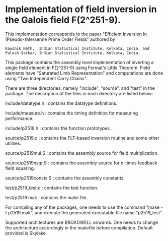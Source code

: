 # Implementation of field inversion in the Galois field F(2^251-9).

This implementation corresponds to the paper "Efficient Inversion In (Pseudo-)Mersenne Prime Order Fields" 
authored by

    Kaushik Nath,  Indian Statistical Institute, Kolkata, India, and   
    Palash Sarkar, Indian Statistical Institute, Kolkata, India.

This package contains the assembly level implementation of inverting a single field element in F(2^251-9) 
using Fermat's Little Theorem. Field elements have "Saturated Limb Representation" and computations are 
done using "Two Independent Carry Chains".

There are three directories, namely "include", "source", and "test" in the package. The description of the 
files in each directory are listed below:

include/datatype.h  	:  contains the datatype definitions.

include/measure.h   	:  contains the timing definition for measuring performance.

include/p2519.h    	:  contains the function prototypes.

source/p2519.c		:  contains the FLT-based inversion routine and some other utilities.

source/p2519mul.S	:  contains the assembly source for field multiplication.

source/p2519nsqr.S	:  contains the assembly source for n-times feedback field squaring.

source/p2519consts.S	:  contains the assembly constants.

test/p2519_test.c	:  contains the test function.

test/p2519.mak		:  contains the make file.
    
For compiling any of the packages, one needs to use the command "make -f p2519.mak", and execute the generated 
executable file name "p2519_test".

Supported architectures are BROADWELL onwards. 
One needs to change the architecture accordingly in the makefile before compilation. Default provided is Skylake.
